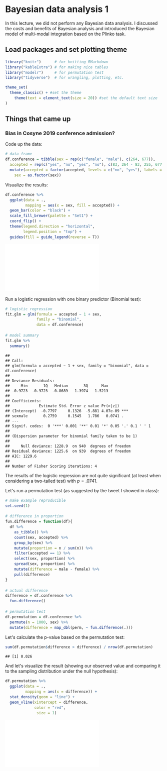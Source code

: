 # Bayesian data analysis 1

In this lecture, we did not perform any Bayesian data analysis. I discussed the costs and benefits of Bayesian analysis and introduced the Bayesian model of multi-modal integration based on the Plinko task. 

## Load packages and set plotting theme  


```r
library("knitr")      # for knitting RMarkdown 
library("kableExtra") # for making nice tables
library("modelr")     # for permutation test 
library("tidyverse")  # for wrangling, plotting, etc. 
```


```r
theme_set(
  theme_classic() + #set the theme 
    theme(text = element_text(size = 20)) #set the default text size
)
```

## Things that came up 

### Bias in Cosyne 2019 conference admission? 

Code up the data: 


```r
# data frame 
df.conference = tibble(sex = rep(c("female", "male"), c(264, 677)),
  accepted = rep(c("yes", "no", "yes", "no"), c(83, 264 - 83, 255, 677 - 255))) %>%
  mutate(accepted = factor(accepted, levels = c("no", "yes"), labels = 0:1),
    sex = as.factor(sex))
```

Visualize the results: 


```r
df.conference %>% 
  ggplot(data = .,
         mapping = aes(x = sex, fill = accepted)) + 
  geom_bar(color = "black") + 
  scale_fill_brewer(palette = "Set1") +
  coord_flip() +
  theme(legend.direction = "horizontal",
        legend.position = "top") + 
  guides(fill = guide_legend(reverse = T))
```

![](21-bayesian_data_analysis1_files/figure-latex/bda1-04-1.pdf)<!-- --> 

Run a logistic regression with one binary predictor (Binomial test):


```r
# logistic regression
fit.glm = glm(formula = accepted ~ 1 + sex,
              family = "binomial",
              data = df.conference)

# model summary 
fit.glm %>% 
  summary()
```

```
## 
## Call:
## glm(formula = accepted ~ 1 + sex, family = "binomial", data = df.conference)
## 
## Deviance Residuals: 
##     Min       1Q   Median       3Q      Max  
## -0.9723  -0.9723  -0.8689   1.3974   1.5213  
## 
## Coefficients:
##             Estimate Std. Error z value Pr(>|z|)    
## (Intercept)  -0.7797     0.1326  -5.881 4.07e-09 ***
## sexmale       0.2759     0.1545   1.786   0.0741 .  
## ---
## Signif. codes:  0 '***' 0.001 '**' 0.01 '*' 0.05 '.' 0.1 ' ' 1
## 
## (Dispersion parameter for binomial family taken to be 1)
## 
##     Null deviance: 1228.9  on 940  degrees of freedom
## Residual deviance: 1225.6  on 939  degrees of freedom
## AIC: 1229.6
## 
## Number of Fisher Scoring iterations: 4
```

The results of the logistic regression are not quite significant (at least when considering a two-tailed test) with $p = .0741$. 

Let's run a permutation test (as suggested by the tweet I showed in class):


```r
# make example reproducible 
set.seed(1)

# difference in proportion 
fun.difference = function(df){
  df %>% 
    as_tibble() %>% 
    count(sex, accepted) %>% 
    group_by(sex) %>% 
    mutate(proportion = n / sum(n)) %>% 
    filter(accepted == 1) %>% 
    select(sex, proportion) %>% 
    spread(sex, proportion) %>% 
    mutate(difference = male - female) %>% 
    pull(difference)  
}

# actual difference 
difference = df.conference %>% 
  fun.difference()

# permutation test 
df.permutation = df.conference %>% 
  permute(n = 1000, sex) %>% 
  mutate(difference = map_dbl(perm, ~ fun.difference(.)))
```

Let's calculate the p-value based on the permutation test: 


```r
sum(df.permutation$difference > difference) / nrow(df.permutation)
```

```
## [1] 0.026
```

And let's visualize the result (showing our observed value and comparing it to the sampling distribution under the null hypothesis):  


```r
df.permutation %>% 
  ggplot(data = .,
         mapping = aes(x = difference)) +
  stat_density(geom = "line") + 
  geom_vline(xintercept = difference, 
             color = "red",
              size = 1)
```

![](21-bayesian_data_analysis1_files/figure-latex/bda1-08-1.pdf)<!-- --> 
